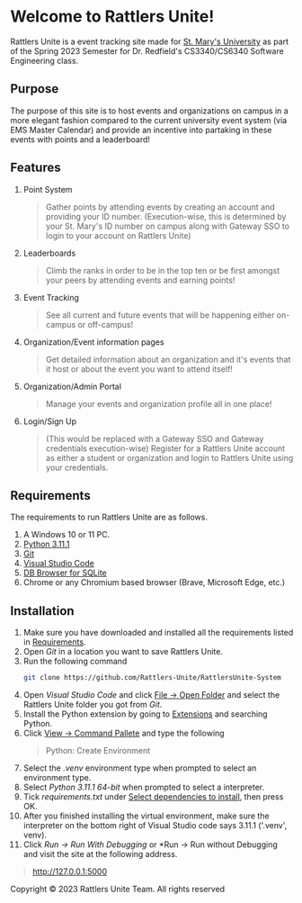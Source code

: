 

# Welcome to Rattlers Unite!

Rattlers Unite is a event tracking site made for [St. Mary's University](https://stmarytx.edu) as part of the Spring 2023 Semester for Dr. Redfield's CS3340/CS6340 Software Engineering class.

## Purpose

The purpose of this site is to host events and organizations on campus in a more elegant fashion compared to the current university event system (via EMS Master Calendar) and provide an incentive into partaking in these events with points and a leaderboard!

## Features
1. Point System
   > Gather points by attending events by creating an account and providing your ID number. (Execution-wise, this is determined by your St. Mary's ID number on campus along with Gateway SSO to login to your account on Rattlers Unite)
2. Leaderboards
   > Climb the ranks in order to be in the top ten or be first amongst your peers by attending events and earning points!
3. Event Tracking
   > See all current and future events that will be happening either on-campus or off-campus!
4. Organization/Event information pages
   > Get detailed information about an organization and it's events that it host or about the event you want to attend itself!
5. Organization/Admin Portal
   > Manage your events and organization profile all in one place!
6. Login/Sign Up
   > (This would be replaced with a Gateway SSO and Gateway credentials execution-wise) Register for a Rattlers Unite account as either a student or organization and login to Rattlers Unite using your credentials.

## Requirements
The requirements to run Rattlers Unite are as follows.
1. A Windows 10 or 11 PC.
2. [Python 3.11.1](https://www.python.org/downloads/release/python-3111/)
3. [Git](https://git-scm.com/)
4. [Visual Studio Code](https://code.visualstudio.com)
5. [DB Browser for SQLite](https://sqlitebrowser.org/dl/)
6. Chrome or any Chromium based browser (Brave, Microsoft Edge, etc.)

## Installation
1. Make sure you have downloaded and installed all the requirements listed in [Requirements](#requirements).
2. Open *Git* in a location you want to save Rattlers Unite.
3. Run the following command
   ```sh
   git clone https://github.com/Rattlers-Unite/RattlersUnite-System
   ```
4. Open *Visual Studio Code* and click <u>File -> Open Folder</u> and select the Rattlers Unite folder you got from *Git*.
5. Install the Python extension by going to <u>Extensions</u> and searching Python.
6. Click <u>View -> Command Pallete</u> and type the following
   > Python: Create Environment
7. Select the *.venv* environment type when prompted to select an environment type.
8. Select *Python 3.11.1 64-bit* when prompted to select a interpreter.
9. Tick *requirements.txt* under <u>Select dependencies to install</u>, then press OK.
10. After you finished installing the virtual environment, make sure the interpreter on the bottom right of Visual Studio code says 3.11.1 ('.venv', venv).
11. Click *Run -> Run With Debugging* or *Run -> Run without Debugging and visit the site at the following address.
   > http://127.0.0.1:5000

Copyright © 2023 Rattlers Unite Team. All rights reserved